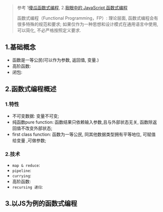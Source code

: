 > 参考 1[傻瓜函数式编程](https://github.com/justinyhuang/Functional-Programming-For-The-Rest-of-Us-Cn/blob/master/FunctionalProgrammingForTheRestOfUs.cn.md), 2.[我眼中的 JavaScript 函数式编程](http://taobaofed.org/blog/2017/03/16/javascript-functional-programing/)
>
> 函数式编程（Functional Programming，FP）: 理论层面, 函数式编程会有很多特殊的规范和要求; 如果仅作为一种思想和设计模式在通用语言中使用, 可以简化, 不必严格按照定义要求.

## 1.基础概念

- 函数是一等公民(可以作为参数, 返回值, 变量.)
- 高阶函数: 
- 闭包: 

## 2.函数式编程概述

### 1.特性

- 不可变数据: 变量不可变;
- 纯函数pure function:  函数结果只依赖输入参数,且与外部状态无关, 函数除返回值不改变外部状态;
- first class function: 函数为一等公民, 同其他数据类型拥有平等地位, 可赋值给变量 ,可做参数;

### 2.技术

- `map & reduce`: 
- `pipeline`:
- `currying`:
- 高阶函数:
- `recursing 递归`:

## 3.以JS为例的函数式编程

